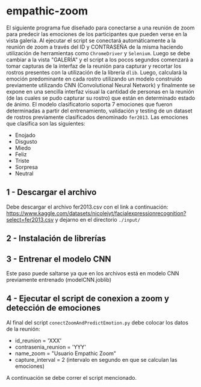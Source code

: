 
# empathic-zoom

El siguiente programa fue diseñado para conectarse a una reunión de zoom para predecir las emociones de los participantes que pueden verse en la vista galería. 
Al ejecutar el script se conectará automáticamente a la reunión de zoom a través del ID y CONTRASEÑA de la misma haciendo utilización de herramientas como `ChromeDriver` y `Selenium`. Luego se debe cambiar a la vista "GALERÍA" y el script a los pocos segundos comenzará a tomar capturas de la interfaz de la reunión para capturar y recortar los rostros presentes con la utilización de la librería `dlib`. Luego, calculará la emoción predominante en cada rostro utilizando un modelo construido previamente utilizando CNN (Convolutional Neural Network) y finalmente se expone en una sencilla interfaz visual la cantidad de personas en la reunión (de las cuales se pudo capturar su rostro) que están en determinado estado de ánimo. El modelo clasificatorio soporta 7 emociones que fueron determinadas a partir del entrenamiento, validación y testing de un dataset de rostros previamente clasificados denominado `fer2013`. Las emociones que clasifica son las siguientes:
- Enojado
- Disgusto
- Miedo
- Feliz
- Triste
- Sorpresa
- Neutral

## 1 - Descargar el archivo

Debe descargar el archivo fer2013.csv con el link a continuación:
https://www.kaggle.com/datasets/nicolejyt/facialexpressionrecognition?select=fer2013.csv y dejarno en el directorio `./input/`

## 2 - Instalación de librerías

## 3 - Entrenar el modelo CNN

Este paso puede saltarse ya que en los archivos está en modelo CNN previamente entrenado (modelCNN.joblib)

## 4 - Ejecutar el script de conexion a zoom y detección de emociones

Al final del script `conectZoomAndPredictEmotion.py` debe colocar los datos de la reunión:

- id_reunion = 'XXX'
- contrasenia_reunion = 'YYY'
- name_zoom = "Usuario Empathic Zoom"
- capture_interval = 2 (intervalo en segundo en que se calculan las emociones)

A continuación se debe correr el script mencionado. 


